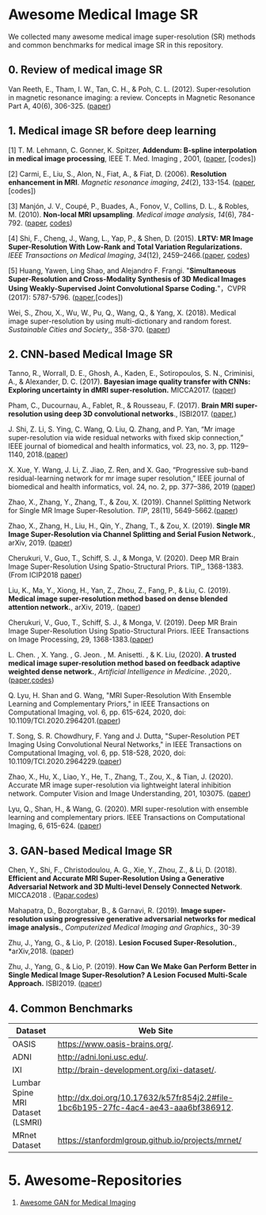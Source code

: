 # Awesome Medical Image SR

We collected many awesome medical image super-resolution (SR) methods and common benchmarks for medical image SR in this repository. 

## 0. Review of medical image SR
Van Reeth, E., Tham, I. W., Tan, C. H., & Poh, C. L. (2012). Super‐resolution in magnetic resonance imaging: a review. Concepts in Magnetic Resonance Part A, 40(6), 306-325. ([paper](https://onlinelibrary.wiley.com/doi/full/10.1002/cmr.a.21249))



## 1. Medical image SR before deep learning
[1]  T. M. Lehmann, C. Gonner, K. Spitzer, **Addendum: B-spline interpolation in medical image processing**, IEEE T. Med. Imaging , 2001, ([paper](https://ieeexplore.ieee.org/abstract/document/932749), [codes])

[2] Carmi, E., Liu, S., Alon, N., Fiat, A., & Fiat, D. (2006). **Resolution enhancement in MRI**. *Magnetic resonance imaging*, *24*(2), 133-154. ([paper](https://www.sciencedirect.com/science/article/pii/S0730725X0500295X), [codes])

[3]  Manjón, J. V., Coupé, P., Buades, A., Fonov, V., Collins, D. L., & Robles, M. (2010). **Non-local MRI upsampling**. *Medical image analysis*, *14*(6), 784-792. ([paper](https://www.sciencedirect.com/science/article/pii/S1361841510000630), [codes](http://personales.upv.es/jmanjon/demo2.zip))

[4] Shi, F., Cheng, J., Wang, L., Yap, P., & Shen, D. (2015). **LRTV: MR Image Super-Resolution With Low-Rank and Total Variation Regularizations.** *IEEE Transactions on Medical Imaging*, *34*(12), 2459–2466.([paper](https://doi.org/10.1109/TMI.2015.2437894), [codes](https://www.jian-cheng.org/software.html))

[5]   Huang, Yawen, Ling Shao, and Alejandro F. Frangi. "**Simultaneous Super-Resolution and Cross-Modality Synthesis of 3D Medical Images Using Weakly-Supervised Joint Convolutional Sparse Coding.**"，CVPR (2017): 5787-5796. ([paper]( http://openaccess.thecvf.com/content_cvpr_2017/papers/Huang_Simultaneous_Super-Resolution_and_CVPR_2017_paper.pdf ),[codes])

 Wei, S., Zhou, X., Wu, W., Pu, Q., Wang, Q., & Yang, X. (2018). Medical image super-resolution by using multi-dictionary and random forest. *Sustainable Cities and Society*,, 358-370. ([paper](https://www.sciencedirect.com/science/article/pii/S2210670717309460))

## 2. CNN-based Medical Image SR

Tanno, R., Worrall, D. E., Ghosh, A., Kaden, E., Sotiropoulos, S. N., Criminisi, A., & Alexander, D. C. (2017). **Bayesian image quality transfer with CNNs: Exploring uncertainty in dMRI super-resolution.** MICCA2017. ([paper](https://arxiv.org/pdf/1705.00664v2.pdf))

Pham, C., Ducournau, A., Fablet, R., & Rousseau, F. (2017). **Brain MRI super-resolution using deep 3D convolutional networks**., ISBI2017.  ([paper]( https://www.researchgate.net/publication/317723709_Brain_MRI_super-resolution_using_deep_3D_convolutional_networks ),)

 J. Shi, Z. Li, S. Ying, C. Wang, Q. Liu, Q. Zhang, and P. Yan, “Mr image super-resolution via wide residual networks with fixed skip connection,” IEEE journal of biomedical and health informatics, vol. 23, no. 3, pp. 1129–1140, 2018.([paper](https://ieeexplore.ieee.org/document/8371605))
 
 X. Xue, Y. Wang, J. Li, Z. Jiao, Z. Ren, and X. Gao, “Progressive sub-band residual-learning network for mr image super resolution,” IEEE journal of biomedical and health informatics, vol. 24, no. 2, pp. 377–386, 2019 ([paper](https://ieeexplore.ieee.org/abstract/document/8859355))

Zhao, X., Zhang, Y., Zhang, T., & Zou, X. (2019). Channel Splitting Network for Single MR Image Super-Resolution. *TIP*, 28(11), 5649-5662.([paper](https://arxiv.org/pdf/1810.06453v3.pdf))

Zhao, X., Zhang, H., Liu, H., Qin, Y., Zhang, T., & Zou, X. (2019). **Single MR Image Super-Resolution via Channel Splitting and Serial Fusion Network.**, arXiv, 2019. ([paper](https://arxiv.org/pdf/1901.06484v1.pdf))

Cherukuri, V., Guo, T., Schiff, S. J., & Monga, V. (2020). Deep MR Brain Image Super-Resolution Using Spatio-Structural Priors. TIP,, 1368-1383. (From ICIP2018 [paper](https://arxiv.org/pdf/1909.04572v1.pdf))

Liu, K., Ma, Y., Xiong, H., Yan, Z., Zhou, Z., Fang, P., & Liu, C. (2019). **Medical image super-resolution method based on dense blended attention network.**, arXiv, 2019,. ([paper](https://arxiv.org/pdf/1905.05084v1.pdf))

Cherukuri, V., Guo, T., Schiff, S. J., & Monga, V. (2019). Deep MR Brain Image Super-Resolution Using Spatio-Structural Priors. IEEE Transactions on Image Processing, 29, 1368-1383.([paper](https://ieeexplore.ieee.org/abstract/document/8848868))

L. Chen. , X. Yang. ,  G. Jeon. , M. Anisetti. , & K. Liu,  (2020). **A trusted medical image super-resolution method based on feedback adaptive weighted dense network.**, *Artificial Intelligence in Medicine*. ,2020,.([paper](https://www.sciencedirect.com/science/article/pii/S0933365719310073),[codes](https://github.com/Huises/FAWDN))

Q. Lyu, H. Shan and G. Wang, "MRI Super-Resolution With Ensemble Learning and Complementary Priors," in IEEE Transactions on Computational Imaging, vol. 6, pp. 615-624, 2020, doi: 10.1109/TCI.2020.2964201.([paper](https://ieeexplore.ieee.org/document/8950304))

T. Song, S. R. Chowdhury, F. Yang and J. Dutta, "Super-Resolution PET Imaging Using Convolutional Neural Networks," in IEEE Transactions on Computational Imaging, vol. 6, pp. 518-528, 2020, doi: 10.1109/TCI.2020.2964229.([paper](https://ieeexplore.ieee.org/document/8950375))

Zhao, X., Hu, X., Liao, Y., He, T., Zhang, T., Zou, X., & Tian, J. (2020). Accurate MR image super-resolution via lightweight lateral inhibition network. Computer Vision and Image Understanding, 201, 103075. ([paper](https://www.sciencedirect.com/science/article/pii/S1077314220301119))

Lyu, Q., Shan, H., & Wang, G. (2020). MRI super-resolution with ensemble learning and complementary priors. IEEE Transactions on Computational Imaging, 6, 615-624. ([paper](https://ieeexplore.ieee.org/abstract/document/8950304))





## 3. GAN-based Medical Image SR

Chen, Y., Shi, F., Christodoulou, A. G., Xie, Y., Zhou, Z., & Li, D. (2018). **Efficient and Accurate MRI Super-Resolution Using a Generative Adversarial Network and 3D Multi-level Densely Connected Network**. MICCA2018 . ([Papar]( https://arxiv.org/ftp/arxiv/papers/1803/1803.01417.pdf ),[codes](https://github.com/YuhuaBillChen/mDCSRN-MRI))

Mahapatra, D., Bozorgtabar, B., & Garnavi, R. (2019). **Image super-resolution using progressive generative adversarial networks for medical image analysis.**, *Computerized Medical Imaging and Graphics*,, 30-39 

Zhu, J., Yang, G., & Lio, P. (2018). **Lesion Focused Super-Resolution.**, *arXiv,2018. ([paper](https://arxiv.org/pdf/1810.06693.pdf))

Zhu, J., Yang, G., & Lio, P. (2019). **How Can We Make Gan Perform Better in Single Medical Image Super-Resolution? A Lesion Focused Multi-Scale Approach.** ISBI2019. ([paper](https://arxiv.org/pdf/1901.03419.pdf))



## 4. Common Benchmarks

| Dataset                          | Web Site                                                     |
| -------------------------------- | ------------------------------------------------------------ |
| OASIS                            | https://www.oasis-brains.org/.                               |
| ADNI                             | http://adni.loni.usc.edu/.                                   |
| IXI                              | http://brain-development.org/ixi-dataset/.                   |
| Lumbar Spine MRI Dataset (LSMRI) | http://dx.doi.org/10.17632/k57fr854j2.2#file-1bc6b195-27fc-4ac4-ae43-aaa6bf386912. |
| MRnet Dataset                    | https://stanfordmlgroup.github.io/projects/mrnet/            |



# 5. Awesome-Repositories

1. [Awesome GAN for Medical Imaging](https://github.com/xinario/awesome-gan-for-medical-imaging)
